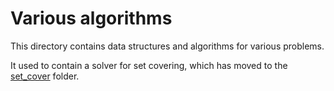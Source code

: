 # Various algorithms

This directory contains data structures and algorithms for various problems.

It used to contain a solver for set covering, which has moved to the
[set_cover](../set_cover)
folder.
